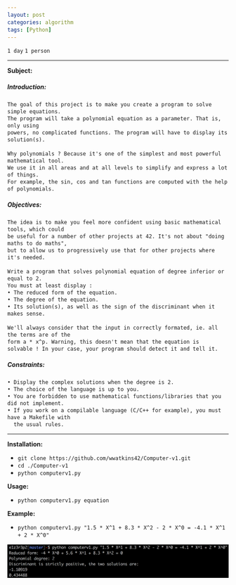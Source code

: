 ```yaml
---
layout: post
categories: algorithm
tags: [Python]
---
```


`1 day`
`1 person`

---
__Subject:__
##### Introduction:
```
The goal of this project is to make you create a program to solve simple equations.
The program will take a polynomial equation as a parameter. That is, only using
powers, no complicated functions. The program will have to display its solution(s).

Why polynomials ? Because it's one of the simplest and most powerful mathematical tool.
We use it in all areas and at all levels to simplify and express a lot of things.
For example, the sin, cos and tan functions are computed with the help of polynomials.
```
##### Objectives:
```
The idea is to make you feel more confident using basic mathematical tools, which could
be useful for a number of other projects at 42. It's not about "doing maths to do maths",
but to allow us to progressively use that for other projects where it's needed.

Write a program that solves polynomial equation of degree inferior or equal to 2.
You must at least display :
• The reduced form of the equation.
• The degree of the equation.
• Its solution(s), as well as the sign of the discriminant when it makes sense.

We'll always consider that the input in correctly formated, ie. all the terms are of the
form a * x^p. Warning, this doesn't mean that the equation is
solvable ! In your case, your program should detect it and tell it.
```
##### Constraints:
```
• Display the complex solutions when the degree is 2.
• The choice of the language is up to you.
• You are forbidden to use mathematical functions/libraries that you did not implement.
• If you work on a compilable language (C/C++ for example), you must have a Makefile with
  the usual rules.
```
---
__Installation:__

* `git clone https://github.com/wwatkins42/Computer-v1.git`
* `cd ./Computer-v1`
* `python computerv1.py`

**Usage:**
* `python computerv1.py equation`

**Example:**
* `python computerv1.py "1.5 * X^1 + 8.3 * X^2 - 2 * X^0 = -4.1 * X^1 + 2 * X^0"`

![screenshot](/images/computerv1.png?raw=true)
